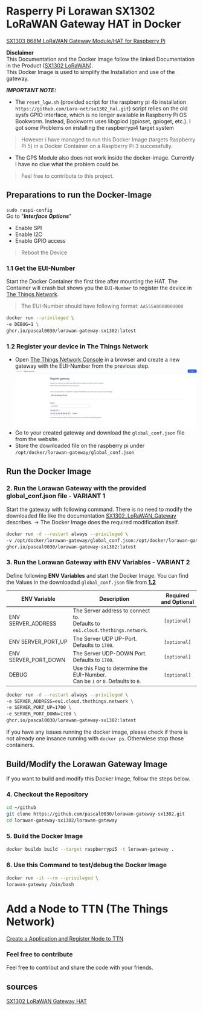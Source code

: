 # Rasperry Pi Lorawan SX1302 LoRaWAN Gateway HAT in Docker
[SX1303 868M LoRaWAN Gateway Module/HAT for Raspberry Pi](https://www.pi-shop.ch/sx130x-868m-915m-lorawan-gateway-module-hat-for-raspberry-pi)

**Disclaimer**\
This Documentation and the Docker Image follow the linked Documentation in the Product ([SX1302 LoRaWAN](https://www.waveshare.com/wiki/SX1302_LoRaWAN_Gateway_HAT)).\
This Docker Image is used to simplify the Installation and use of the gateway.

***IMPORTANT NOTE:***
- The `reset_lgw.sh` (provided script for the raspberry pi 4b installation `https://github.com/Lora-net/sx1302_hal.git`) script relies on the old sysfs GPIO interface, which is no longer available in Raspberry Pi OS Bookworm. Instead, Bookworm uses libgpiod (gpioset, gpioget, etc.).
I got some Problems on installing the raspberrypi4 target system
> However i have managed to run this Docker Image (targets Raspberry Pi 5) in a Docker Container on a Raspberry Pi 3 successfully.

- The GPS Module also does not work inside the docker-image. Currently i have no clue what the problem could be.
> Feel free to contribute to this project.


## Preparations to run the Docker-Image
 `sudo raspi-config` \
Go to "***Interface Options***"
- Enable SPI
- Enable I2C
- Enable GPIO access
> Reboot the Device


### 1.1 Get the EUI-Number
Start the Docker Container the first time after mounting the HAT.
The Container will crash but shows you the `EUI-Number` to register the device in [The Things Network](https://eu1.cloud.thethings.network).
> The EUI-Number should have following format: `AA555A0000000000`

```bash
docker run --privileged \
-e DEBUG=1 \
ghcr.io/pascal0030/lorawan-gateway-sx1302:latest
```


### 1.2 Register your device in The Things Network
- Open [The Things Network Console](https://eu1.cloud.thethings.network/console) in a browser and create a new gateway with the EUI-Number from the previous step.
![Create a new Gateway](images/create-gateway.png)
- Go to your created gateway and download the `global_conf.json` file from the website.
- Store the downloaded file on the raspberry pi under `/opt/docker/lorawan-gateway/global_conf.json`


## Run the Docker Image
### 2. Run the Lorawan Gateway with the provided global_conf.json file - VARIANT 1
Start the gateway with following command.
There is no need to modify the downloaded file like the documentation [SX1302_LoRaWAN_Gateway](https://www.waveshare.com/wiki/SX1302_LoRaWAN_Gateway_HAT) describes.
\-> The Docker Image does the required modification itself.
```bash
docker run -d --restart always --privileged \
-v /opt/docker/lorawan-gateway/global_conf.json:/opt/docker/lorawan-gateway/global_conf.json:ro \
ghcr.io/pascal0030/lorawan-gateway-sx1302:latest
```


### 3. Run the Lorawan Gateway with ENV Variables - VARIANT 2
Define following **ENV Variables** and start the Docker Image.
You can find the Values in the downloadad `global_conf.json` file from **[1.2](#12-register-your-device-in-the-things-network)**

| ENV Variable       | Description | Required and Optional |
| ------------------ | ----------- | :---------------------: |
ENV SERVER_ADDRESS | The Server address to connect to.<br> Defaults to `eu1.cloud.thethings.network`. | `[optional]`
ENV SERVER_PORT_UP | The Server UDP UP-Port. Defaults to `1700`. | `[optional]`
ENV SERVER_PORT_DOWN | The Server UDP-DOWN Port. Defaults to `1700`. | `[optional]`
DEBUG | Use this Flag to determine the EUI-Number.<br> Can be `1` or `0`. Defaults to `0`. | `[optional]`


```bash
docker run -d --restart always --privileged \
-e SERVER_ADDRESS=eu1.cloud.thethings.network \
-e SERVER_PORT_UP=1700 \
-e SERVER_PORT_DOWN=1700 \
ghcr.io/pascal0030/lorawan-gateway-sx1302:latest
```

If you have any issues running the docker image, please check if there is not already one insance running with `docker ps`.
Otherwiese stop those containers.

## Build/Modify the Lorawan Gateway Image
If you want to build and modify this Docker Image, follow the steps below.


### 4. Checkout the Repository
```bash
cd ~/github
git clone https://github.com/pascal0030/lorawan-gateway-sx1302.git
cd lorawan-gateway-sx1302/lorawan-gateway
```


### 5. Build the Docker Image
```bash
docker buildx build --target raspberrypi5 -t lorawan-gateway .
```


### 6. Use this Command to test/debug the Docker Image
```bash
docker run -it --rm --privileged \
lorawan-gateway /bin/bash
```


# Add a Node to TTN (The Things Network)
[Create a Application and Register Node to TTN](register_enddevice.md)


### Feel free to contribute
Feel free to contribut and share the code with your friends.


## sources
[SX1302 LoRaWAN Gateway HAT](https://www.waveshare.com/wiki/SX1302_LoRaWAN_Gateway_HAT#Introduction)